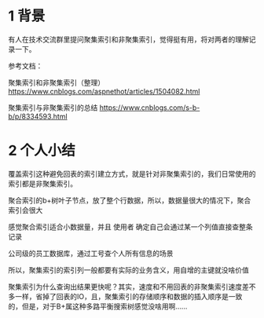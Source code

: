 # 1 背景
有人在技术交流群里提问聚集索引和非聚集索引，觉得挺有用，将对两者的理解记录一下。

参考文档：

聚集索引和非聚集索引（整理）   https://www.cnblogs.com/aspnethot/articles/1504082.html

聚集索引与非聚集索引的总结     https://www.cnblogs.com/s-b-b/p/8334593.html


# 2 个人小结

覆盖索引这种避免回表的索引建立方式，就是针对非聚集索引的，我们日常使用的索引都是非聚集索引。

聚合索引的b+树叶子节点，放了整个行数据，所以，数据量很大的情况下，聚合索引会很大

感觉聚合索引适合小数据量，并且 使用者 确定自己会通过某一个列值直接查整条记录

公司级的员工数据库，通过工号查个人所有信息的场景

所以，聚集索引的索引列一般都要有实际的业务含义，用自增的主键就没啥价值

聚集索引为什么查询出结果更快呢？其实，速度和不用回表的非聚集索引速度差不多一样，省掉了回表的IO，且，聚集索引的存储顺序和数据的插入顺序是一致的，但是，对于B+属这种多路平衡搜索树感觉没啥用啊……